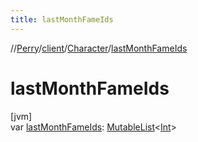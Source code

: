 ```yaml
---
title: lastMonthFameIds
---
```

//[Perry](../../../index.html)/[client](../index.html)/[Character](index.html)/[lastMonthFameIds](last-month-fame-ids.html)



# lastMonthFameIds



[jvm]\
var [lastMonthFameIds](last-month-fame-ids.html): [MutableList](https://kotlinlang.org/api/latest/jvm/stdlib/kotlin.collections/-mutable-list/index.html)&lt;[Int](https://kotlinlang.org/api/latest/jvm/stdlib/kotlin/-int/index.html)&gt;




